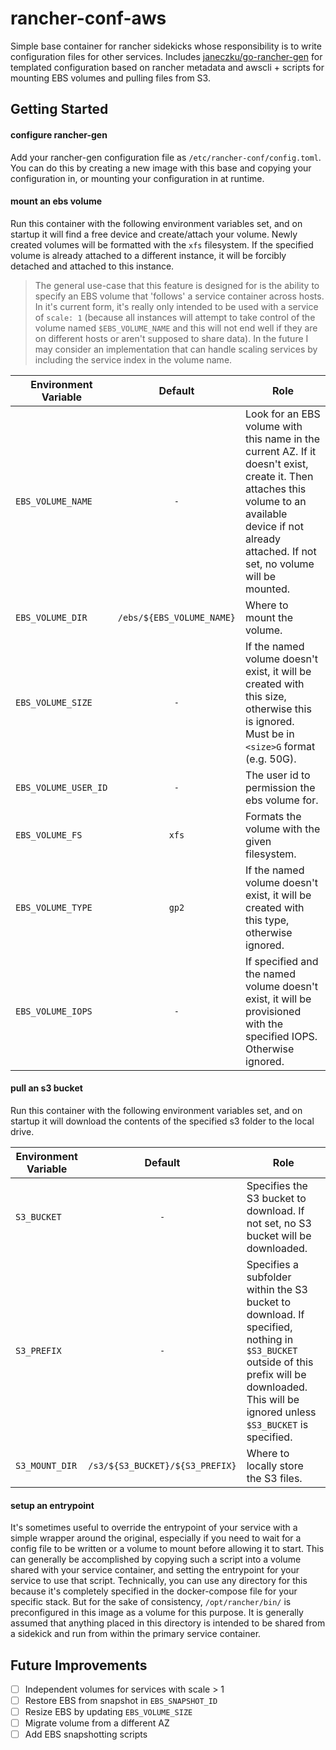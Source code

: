 # rancher-conf-aws

Simple base container for rancher sidekicks whose responsibility is to write configuration files for other services. Includes [janeczku/go-rancher-gen](https://github.com/janeczku/go-rancher-gen) for templated configuration based on rancher metadata and awscli + scripts for mounting EBS volumes and pulling files from S3.

## Getting Started

#### configure rancher-gen

Add your rancher-gen configuration file as `/etc/rancher-conf/config.toml`. You can do this by creating a new image with this base and copying your configuration in, or mounting your configuration in at runtime.

#### mount an ebs volume

Run this container with the following environment variables set, and on startup it will find a free device and create/attach your volume. Newly created volumes will be formatted with the `xfs` filesystem. If the specified volume is already attached to a different instance, it will be forcibly detached and attached to this instance.

> The general use-case that this feature is designed for is the ability to specify an EBS volume that 'follows' a service container across hosts. In it's current form, it's really only intended to be used with a service of `scale: 1` (because all instances will attempt to take control of the volume named `$EBS_VOLUME_NAME` and this will not end well if they are on different hosts or aren't supposed to share data). In the future I may consider an implementation that can handle scaling services by including the service index in the volume name.

Environment Variable | Default | Role
--- | :---: | ---
`EBS_VOLUME_NAME` | `-` | Look for an EBS volume with this name in the current AZ. If it doesn't exist, create it. Then attaches this volume to an available device if not already attached. If not set, no volume will be mounted.
`EBS_VOLUME_DIR` | `/ebs/${EBS_VOLUME_NAME}` | Where to mount the volume.
`EBS_VOLUME_SIZE` | `-` | If the named volume doesn't exist, it will be created with this size, otherwise this is ignored. Must be in `<size>G` format (e.g. 50G).
`EBS_VOLUME_USER_ID` | `-` | The user id to permission the ebs volume for.
`EBS_VOLUME_FS` | `xfs` | Formats the volume with the given filesystem.
`EBS_VOLUME_TYPE` | `gp2` | If the named volume doesn't exist, it will be created with this type, otherwise ignored.
`EBS_VOLUME_IOPS` | `-` | If specified and the named volume doesn't exist, it will be provisioned with the specified IOPS. Otherwise ignored.

#### pull an s3 bucket

Run this container with the following environment variables set, and on startup it will download the contents of the specified s3 folder to the local drive.

Environment Variable | Default | Role
--- | :---: | ---
`S3_BUCKET` | `-` | Specifies the S3 bucket to download. If not set, no S3 bucket will be downloaded.
`S3_PREFIX` | `-` | Specifies a subfolder within the S3 bucket to download. If specified, nothing in `$S3_BUCKET` outside of this prefix will be downloaded. This will be ignored unless `$S3_BUCKET` is specified.
`S3_MOUNT_DIR` | `/s3/${S3_BUCKET}/${S3_PREFIX}` | Where to locally store the S3 files.

#### setup an entrypoint

It's sometimes useful to override the entrypoint of your service with a simple wrapper around the original, especially if you need to wait for a config file to be written or a volume to mount before allowing it to start. This can generally be accomplished by copying such a script into a volume shared with your service container, and setting the entrypoint for your service to use that script. Technically, you can use any directory for this because it's completely specified in the docker-compose file for your specific stack. But for the sake of consistency, `/opt/rancher/bin/` is preconfigured in this image as a volume for this purpose. It is generally assumed that anything placed in this directory is intended to be shared from a sidekick and run from within the primary service container.

## Future Improvements

- [ ] Independent volumes for services with scale > 1
- [ ] Restore EBS from snapshot in `EBS_SNAPSHOT_ID`
- [ ] Resize EBS by updating `EBS_VOLUME_SIZE`
- [ ] Migrate volume from a different AZ
- [ ] Add EBS snapshotting scripts
